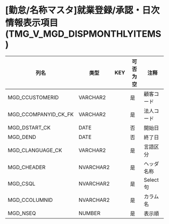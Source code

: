 # [勤怠/名称マスタ]就業登録/承認・日次情報表示項目(TMG_V_MGD_DISPMONTHLYITEMS)
| 列名   | 类型   | KEY  | 可否为空 | 注释   |
| ---- | ---- | ---- | ---- | ---- |
|MGD_CCUSTOMERID|VARCHAR2||是|顧客コード|
|MGD_CCOMPANYID_CK_FK|VARCHAR2||是|法人コード|
|MGD_DSTART_CK|DATE||否|開始日|
|MGD_DEND|DATE||否|終了日|
|MGD_CLANGUAGE_CK|VARCHAR2||是|言語区分|
|MGD_CHEADER|NVARCHAR2||是|ヘッダ名称|
|MGD_CSQL|NVARCHAR2||是|Select句|
|MGD_CCOLUMNID|NVARCHAR2||是|カラム名|
|MGD_NSEQ|NUMBER||是|表示順|
